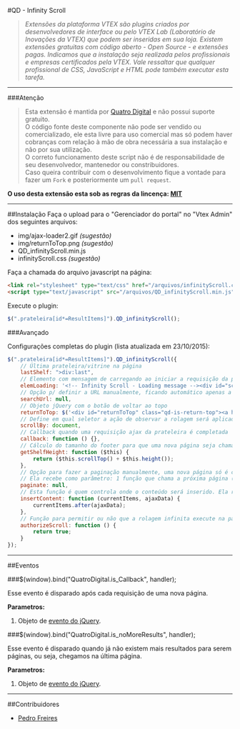 #QD - Infinity Scroll
>*Extensões da plataforma VTEX são plugins criados por desenvolvedores de interface ou pelo VTEX Lab (Laboratório de Inovações da VTEX) que podem ser inseridas em sua loja. Existem extensões gratuitas com código aberto -  Open Source - e extensões pagas.  Indicamos que a instalação seja realizada pelos profissionais e empresas certificados pela VTEX. Vale ressaltar que qualquer profissional de CSS, JavaScript e HTML pode também executar esta tarefa.*

----------
###Atenção
> Esta extensão é mantida por [Quatro Digital](http://www.quatrodigital.com.br) e não possui suporte gratuito.  
> O código fonte deste componente não pode ser vendido ou comercializado, ele esta livre para uso comercial mas só podem haver cobranças com relação à mão de obra necessária a sua instalação e não por sua utilização.  
> O correto funcionamento deste script não é de responsabilidade de seu desenvolvedor, mantenedor ou constribuidores.  
> Caso queira contribuir com o desenvolvimento fique a vontade para fazer um `Fork` e posteriormente um `pull request`.

**O uso desta extensão esta sob as regras da lincença: [MIT](http://pt.wikipedia.org/wiki/Licen%C3%A7a_MIT)**

----------
##Instalação
Faça o upload para o "Gerenciador do portal" no "Vtex Admin" dos seguintes arquivos:
* img/ajax-loader2.gif *(sugestão)*
* img/returnToTop.png *(sugestão)*
* QD_infinityScroll.min.js
* infinityScroll.css *(sugestão)*

Faça a chamada do arquivo javascript na página:

```html
<link rel="stylesheet" type="text/css" href="/arquivos/infinityScroll.css" />
<script type="text/javascript" src="/arquivos/QD_infinityScroll.min.js"></script>
```

Execute o plugin:

```javascript
$(".prateleira[id*=ResultItems]").QD_infinityScroll();
```

###Avançado

Configurações completas do plugin (lista atualizada em 23/10/2015):
```javascript
$(".prateleira[id*=ResultItems]").QD_infinityScroll({
	// Última prateleira/vitrine na página
	lastShelf: ">div:last",
	// Elemento com mensagem de carregando ao iniciar a requisição da página seguinte
	elemLoading: '<!-- Infinity Scroll - Loading message --><div id="scrollLoading" class="qd-is-loading">Carregando ... </div>',
	// Opção p/ definir a URL manualmente, ficando automático apenas a paginação. A url deve terminar com "...&PageNumber="
	searchUrl: null,
	// Objeto jQuery com o botão de voltar ao topo
	returnToTop: $('<div id="returnToTop" class="qd-is-return-top"><a href="#"><span class="text">voltar ao</span><span class="text2">TOPO</span><span class="arrowToTop"></span></a></div>'),
	// Define em qual seletor a ação de observar a rolagem será aplicado (ex.: $(window).scroll(...))
	scrollBy: document,
	// Callback quando uma requisição ajax da prateleira é completada
	callback: function () {},
	// Cálculo do tamanho do footer para que uma nova página seja chamada antes do usuário chegar ao "final" do site
	getShelfHeight: function ($this) {
		return ($this.scrollTop() + $this.height());
	},
	// Opção para fazer a paginação manualmente, uma nova página só é chamada quando executado o comando dentro desta função. Útil para ter um botão "Mostrar mais produtos"
	// Ela recebe como parâmetro: 1 função que chama a próxima página (caso ela exista)
	paginate: null,
	// Esta função é quem controla onde o conteúdo será inserido. Ela recebe como parâmetro: O ùltimo bloco inserido e os dados da nova requisição AJAX
	insertContent: function (currentItems, ajaxData) {
		currentItems.after(ajaxData);
	},
	// Função para permitir ou não que a rolagem infinita execute na página esta deve retornar "true" ou "false"
	authorizeScroll: function () {
		return true;
	}
});
```


----------
##Eventos


###$(window).bind("QuatroDigital.is_Callback", handler);

Esse evento é disparado após cada requisição de uma nova página.

**Parametros:**

1. Objeto de [evento do jQuery](http://api.jquery.com/Types/#Event).


###$(window).bind("QuatroDigital.is_noMoreResults", handler);

Esse evento é disparado quando já não existem mais resultados para serem páginas, ou seja, chegamos na última página.

**Parametros:**

1. Objeto de [evento do jQuery](http://api.jquery.com/Types/#Event).


----------
##Contribuidores

 * [Pedro Freires](https://github.com/caljp13/QD-Infinity-Scroll/pull/2)